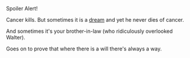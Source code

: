 Spoiler Alert!

Cancer kills. But sometimes it is a [dream](../marshmallow.md) and yet he never dies of cancer.

And sometimes it's your brother-in-law (who ridiculously overlooked Walter).

Goes on to prove that where there is a will there's always a way.